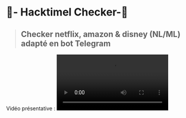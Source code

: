 
# 🥛- Hacktimel Checker-🥛
> ## Checker **netflix**, amazon & disney **(NL/ML)** adapté en bot Telegram

Vidéo présentative :
<video src="https://cdn.discordapp.com/attachments/1096531520115712143/1204945837617057844/2024-02-07_19-00-28.mp4?ex=65d69442&is=65c41f42&hm=84c964477ffdd409805317e9cae8877c55778cff2be2fb526d0d5475cf46e502&" controls="controls" style="max-width: 730px;">
</video>
